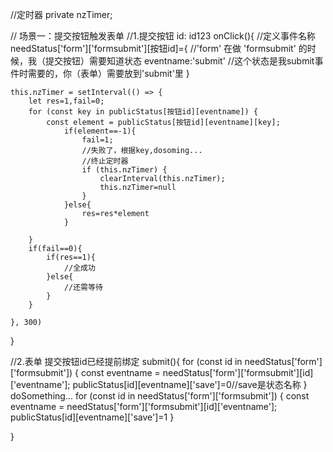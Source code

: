 //定时器
private nzTimer;

// 场景一：提交按钮触发表单
//1.提交按钮 id: id123
onClick(){
    //定义事件名称
    needStatus['form']['formsubmit'][按钮id]={  //'form' 在做 'formsubmit' 的时候，我（提交按钮）需要知道状态
        eventname:'submit' //这个状态是我submit事件时需要的，你（表单）需要放到'submit'里
    }

    this.nzTimer = setInterval(() => {
        let res=1,fail=0;
        for (const key in publicStatus[按钮id][eventname]) {
            const element = publicStatus[按钮id][eventname][key];
                if(element==-1){
                    fail=1;
                    //失败了，根据key,dosoming...
                    //终止定时器
                    if (this.nzTimer) {
                        clearInterval(this.nzTimer);
                        this.nzTimer=null
                    }
                }else{
                    res=res*element
                }
                
        }
        if(fail==0){
            if(res==1){
                //全成功
            }else{
                //还需等待
            }
        }
        
    }, 300)
}

//2.表单 提交按钮id已经提前绑定 
submit(){
    for (const id in needStatus['form']['formsubmit']) {
            const eventname = needStatus['form']['formsubmit'][id]['eventname'];
            publicStatus[id][eventname]['save']=0//save是状态名称
    }
    doSomething...
    for (const id in needStatus['form']['formsubmit']) {
            const eventname = needStatus['form']['formsubmit'][id]['eventname'];
            publicStatus[id][eventname]['save']=1
    }
    
}